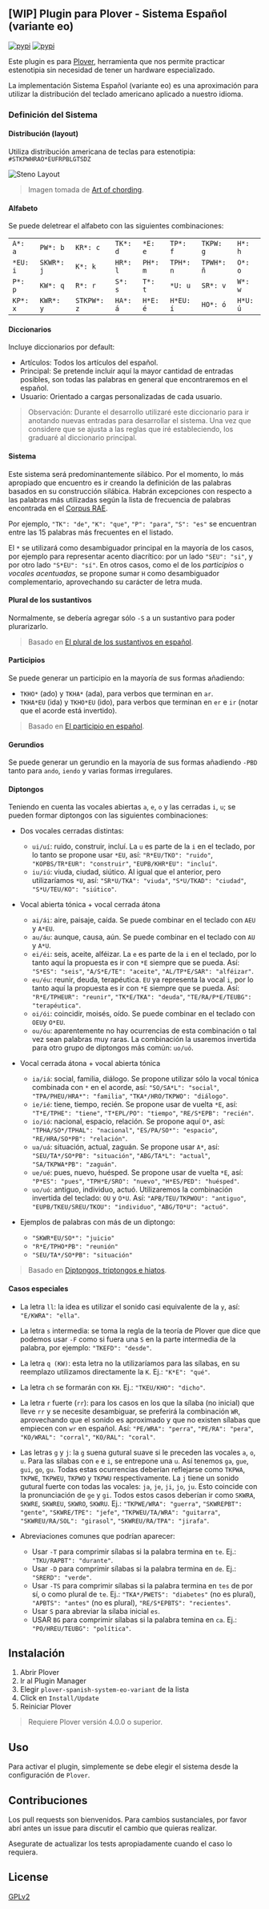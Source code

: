 ## [WIP] Plugin para Plover - Sistema Español (variante eo)

[![pypi](https://img.shields.io/pypi/v/plover_spanish_system_eo_variant.svg)](https://pypi.org/project/plover-spanish-system-eo-variant/) [![pypi](https://img.shields.io/pypi/dm/plover_spanish_system_eo_variant.svg)](https://pypi.org/project/plover-spanish-system-eo-variant/)

Este plugin es para [Plover](https://www.openstenoproject.org/plover/), herramienta que nos permite practicar estenotipia sin necesidad de tener un hardware especializado.

La implementación Sistema Español (variante eo) es una aproximación para utilizar la distribución del teclado americano aplicado a nuestro idioma.

### Definición del Sistema

#### Distribución (layout)

Utiliza distribución americana de teclas para estenotipia: `#STKPWHRAO*EUFRPBLGTSDZ`

![Steno Layout](https://i.imgur.com/sIuOpxu.png)

> Imagen tomada de [Art of chording](https://www.artofchording.com/introduction/how-steno-works.html#chords).

#### Alfabeto

Se puede deletrear el alfabeto con las siguientes combinaciones:

|||||||||
|---|---|---|---|---|---|---|---|
|`A*: a`|`PW*: b`|`KR*: c`|`TK*: d`|`*E: e`|`TP*: f`|`TKPW: g`|`H*: h`|
|`*EU: i`|`SKWR*: j`|`K*: k`|`HR*: l`|`PH*: m`|`TPH*: n`|`TPWH*: ñ`|`O*: o`|
|`P*: p`|`KW*: q`|`R*: r`|`S*: s`|`T*: t`|`*U: u`|`SR*: v`|`W*: w`|
|`KP*: x`|`KWR*: y`|`STKPW*: z`|`HA*: á`|`H*E: é`|`H*EU: í`|`HO*: ó`|`H*U: ú`|

#### Diccionarios

Incluye diccionarios por default:

- Artículos: Todos los artículos del español.
- Principal: Se pretende incluir aquí la mayor cantidad de entradas posibles, son todas las palabras en general que encontraremos en el español.
- Usuario: Orientado a cargas personalizadas de cada usuario.

> Observación: Durante el desarrollo utilizaré este diccionario para ir anotando nuevas entradas para desarrollar el sistema. Una vez que considere que se ajusta a las reglas que iré estableciendo, los graduaré al diccionario principal.

#### Sistema

Este sistema será predominantemente silábico. Por el momento, lo más apropiado que encuentro es ir creando la definición de las palabras basados en su construcción silábica. Habrán excepciones con respecto a las palabras más utilizadas según la lista de frecuencia de palabras encontrada en el [Corpus RAE](http://corpus.rae.es/lfrecuencias.html).

Por ejemplo, `"TK": "de"`, `"K": "que"`, `"P": "para"`, `"S": "es"` se encuentran entre las 15 palabras más frecuentes en el listado.

El `*` se utilizará como desambiguador principal en la mayoría de los casos, por ejemplo para representar acento diacrítico: por un lado `"SEU": "si"`, y por otro lado `"S*EU": "sí"`. En otros casos, como el de los *participios* o *vocales acentuadas*, se propone sumar `H` como desambiguador complementario, aprovechando su carácter de letra muda.

#### Plural de los sustantivos

Normalmente, se debería agregar sólo `-S` a un sustantivo para poder plurarizarlo.
> Basado en [El plural de los sustantivos en español](https://espanol.lingolia.com/es/gramatica/sustantivos/plural).

#### Participios

Se puede generar un participio en la mayoría de sus formas añadiendo:

- `TKHO*` (ado) y `TKHA*` (ada), para verbos que terminan en `ar`.
- `TKHA*EU` (ida) y `TKHO*EU` (ido), para verbos que terminan en `er` e `ir` (notar que el acorde está invertido).

> Basado en [El participio en español](https://espanol.lingolia.com/es/gramatica/verbos/participio).

#### Gerundios

Se puede generar un gerundio en la mayoría de sus formas añadiendo `-PBD` tanto para `ando`, `iendo` y varias formas irregulares.

#### Diptongos

Teniendo en cuenta las vocales abiertas `a`, `e`, `o` y las cerradas `i`, `u`; se pueden formar diptongos con las siguientes combinaciones:

- Dos vocales cerradas distintas:
  - `ui/uí`: ruido, construir, incluí. La `u` es parte de la `i` en el teclado, por lo tanto se propone usar `*EU`, así: `"R*EU/TKO": "ruido"`, `"KOPBS/TR*EUR": "construir"`, `"EUPB/KHR*EU": "incluí"`.
  - `iu/iú`: viuda, ciudad, siútico. Al igual que el anterior, pero utilizaríamos `*U`, así: `"SR*U/TKA": "viuda"`, `"S*U/TKAD": "ciudad"`, `"S*U/TEU/KO": "siútico"`.
- Vocal abierta tónica + vocal cerrada átona
  - `ai/ái`: aire,  paisaje, caída. Se puede combinar en el teclado con `AEU` y `A*EU`.
  - `au/áu`: aunque, causa, aún. Se puede combinar en el teclado con `AU` y `A*U`.
  - `ei/éi`: seis, aceite, alféizar. La `e` es parte de la `i` en el teclado, por lo tanto aquí la propuesta es ir con `*E` siempre que se pueda. Así: `"S*ES": "seis"`, `"A/S*E/TE": "aceite"`, `"AL/TP*E/SAR": "alféizar"`.
  - `eu/éu`: reunir, deuda, terapéutica. `EU` ya representa la vocal `i`, por lo tanto aquí la propuesta es ir con `*E` siempre que se pueda. Así: `"R*E/TPHEUR": "reunir"`, `"TK*E/TKA": "deuda"`, `"TE/RA/P*E/TEUBG": "terapéutica"`.
  - `oi/ói`: coincidir, moisés, oído. Se puede combinar en el teclado con `OEU`y `O*EU`.
  - `ou/óu`: aparentemente no hay ocurrencias de esta combinación o tal vez sean palabras muy raras. La combinación la usaremos invertida para otro grupo de diptongos más común: `uo/uó`.
- Vocal cerrada átona + vocal abierta tónica
  - `ia/iá`: social, familia, diálogo. Se propone utilizar sólo la vocal tónica combinada con `*` en el acorde, así: `"SO/SA*L": "social"`, `"TPA/PHEU/HRA*": "familia"`, `"TKA*/HRO/TKPWO": "diálogo"`.
  - `ie/ié`: tiene, tiempo, recién. Se propone usar de vuelta `*E`, así: `"T*E/TPHE": "tiene"`, `"T*EPL/PO": "tiempo"`, `"RE/S*EPB": "recién"`.
  - `io/ió`: nacional, espacio, relación. Se propone aquí `O*`, así: `"TPHA/SO*/TPHAL": "nacional"`, `"ES/PA/SO*": "espacio"`, `"RE/HRA/SO*PB": "relación"`.
  - `ua/uá`: situación, actual, zaguán. Se propone usar `A*`, así: `"SEU/TA*/SO*PB": "situación"`, `"ABG/TA*L": "actual"`, `"SA/TKPWA*PB": "zaguán"`.
  - `ue/ué`: pues, nuevo, huésped. Se propone usar de vuelta `*E`, así: `"P*ES": "pues"`, `"TPH*E/SRO": "nuevo"`, `"H*ES/PED": "huésped"`.
  - `uo/uó`: antiguo, individuo, actuó. Utilizaremos la combinación invertida del teclado: `OU` y `O*U`. Así: `"APB/TEU/TKPWOU": "antiguo"`, `"EUPB/TKEU/SREU/TKOU": "individuo"`, `"ABG/TO*U": "actuó"`.

- Ejemplos de palabras con más de un diptongo:
  - `"SKWR*EU/SO*": "juicio"`
  - `"R*E/TPHO*PB": "reunión"`
  - `"SEU/TA*/SO*PB": "situación"`

> Basado en [Diptongos, triptongos e hiatos](https://espanol.lingolia.com/es/redaccion/acentuacion#a-diptongos-triptongos-e-hiatos).


#### Casos especiales

- La letra `ll`: la idea es utilizar el sonido casi equivalente de la `y`, así: `"E/KWRA": "ella"`.

- La letra `s` intermedia: se toma la regla de la teoría de Plover que dice que podemos usar `-F` como si fuera una `S` en la parte intermedia de la palabra, por ejemplo: `"TKEFD": "desde"`.

- La letra `q (KW)`: esta letra no la utilizaríamos para las sílabas, en su reemplazo utilizamos directamente la `K`. Ej.: `"K*E": "qué"`.

- La letra `ch` se formarán con `KH`. Ej.: `"TKEU/KHO": "dicho"`.

- La letra `r` fuerte (`rr`): para los casos en los que la sílaba (no inicial) que lleve `rr` y se necesite desambiguar, se preferirá la combinación `WR`, aprovechando que el sonido es aproximado y que no existen sílabas que empiecen con `wr` en español. Así: `"PE/WRA": "perra"`, `"PE/RA": "pera"`, `"KO/WRAL": "corral"`, `"KO/RAL": "coral"`.

- Las letras `g` y `j`: la `g` suena gutural suave si le preceden las vocales `a`, `o`, `u`. Para las sílabas con `e` e `i`, se entrepone una `u`. Así tenemos `ga`, `gue`, `gui`, `go`, `gu`. Todas estas ocurrencias deberían reflejarse como `TKPWA`, `TKPWE`, `TKPWEU`, `TKPWO` y `TKPWU` respectivamente. La `j` tiene un sonido gutural fuerte con todas las vocales: `ja`, `je`, `ji`, `jo`, `ju`. Esto coincide con la pronunciación de `ge` y `gi`. Todos estos casos deberían ir como `SKWRA`, `SKWRE`, `SKWREU`, `SKWRO`, `SKWRU`. Ej.: `"TKPWE/WRA": "guerra"`, `"SKWREPBT": "gente"`, `"SKWRE/TPE": "jefe"`, `"TKPWEU/TA/WRA": "guitarra"`, `"SKWREU/RA/SOL": "girasol"`, `"SKWREU/RA/TPA": "jirafa"`.

- Abreviaciones comunes que podrían aparecer:
  - Usar `-T` para comprimir sílabas si la palabra termina en `te`. Ej.: `"TKU/RAPBT": "durante"`.
  - Usar `-D` para comprimir sílabas si la palabra termina en `de`. Ej.: `"SRERD": "verde"`.
  - Usar `-TS` para comprimir sílabas si la palabra termina en `tes` de por sí, o como plural de `te`. Ej.: `"TKA*/PWETS": "diabetes"` (no es plural), `"APBTS": "antes"` (no es plural), `"RE/S*EPBTS": "recientes"`.
  - Usar `S` para abreviar la sílaba inicial `es`.
  - USAR `BG` para comprimir sílabas si la palabra temina en `ca`. Ej.: `"PO/HREU/TEUBG": "política"`.

## Instalación

1. Abrir Plover
2. Ir al Plugin Manager
3. Elegir `plover-spanish-system-eo-variant` de la lista
4. Click en `Install/Update`
5. Reiniciar Plover

> Requiere Plover versión 4.0.0 o superior.

## Uso
Para activar el plugin, simplemente se debe elegir el sistema desde la configuración de `Plover`.

## Contribuciones
Los pull requests son bienvenidos. Para cambios sustanciales, por favor abrí antes un issue para discutir el cambio que quieras realizar.

Asegurate de actualizar los tests apropiadamente cuando el caso lo requiera.

## License
[GPLv2](https://www.gnu.org/licenses/old-licenses/gpl-2.0.html)
